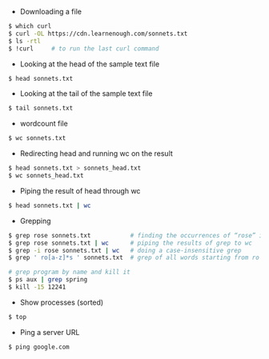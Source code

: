 * Downloading a file
```bash
$ which curl
$ curl -OL https://cdn.learnenough.com/sonnets.txt
$ ls -rtl
$ !curl     # to run the last curl command
```

* Looking at the head of the sample text file
```bash
$ head sonnets.txt
```

* Looking at the tail of the sample text file 
```bash
$ tail sonnets.txt
```

* wordcount file
```bash
$ wc sonnets.txt
```

* Redirecting head and running wc on the result
```bash
$ head sonnets.txt > sonnets_head.txt 
$ wc sonnets_head.txt 
```

* Piping the result of head through wc 
```bash
$ head sonnets.txt | wc
```

* Grepping
```bash
$ grep rose sonnets.txt           # finding the occurrences of “rose” in Shakespeare’s sonnets
$ grep rose sonnets.txt | wc      # piping the results of grep to wc
$ grep -i rose sonnets.txt | wc   # doing a case-insensitive grep
$ grep ' ro[a-z]*s ' sonnets.txt  # grep of all words starting from ro and ending by s

# grep program by name and kill it
$ ps aux | grep spring
$ kill -15 12241
```

* Show processes (sorted)
```bash
$ top
```

* Ping a server URL
```bash
$ ping google.com
```